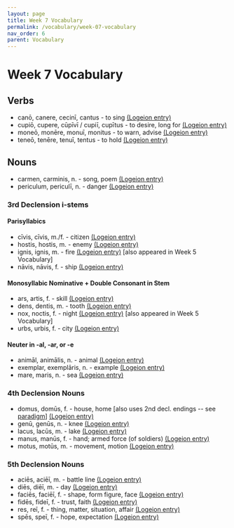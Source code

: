 ```yaml
---
layout: page
title: Week 7 Vocabulary
permalink: /vocabulary/week-07-vocabulary
nav_order: 6
parent: Vocabulary
---
```


# Week 7 Vocabulary

## Verbs

* canō, canere, cecinī, cantus - to sing [(Logeion entry)](https://logeion.uchicago.edu/cano)
* cupiō, cupere, cūpīvī / cupiī, cupītus - to desire, long for [(Logeion entry)](https://logeion.uchicago.edu/cupio)
* moneō, monēre, monuī, monitus - to warn, advise [(Logeion entry)](https://logeion.uchicago.edu/moneo)
* teneō, tenēre, tenuī, tentus - to hold [(Logeion entry)](https://logeion.uchicago.edu/teneo)

## Nouns

* carmen, carminis, n. - song, poem [(Logeion entry)](https://logeion.uchicago.edu/carmen)
* periculum, periculī, n. - danger [(Logeion entry)](https://logeion.uchicago.edu/periculum)

### 3rd Declension i-stems

#### Parisyllabics

* cīvis, cīvis, m./f. - citizen [(Logeion entry)](https://logeion.uchicago.edu/civis)
* hostis, hostis, m. - enemy [(Logeion entry)](https://logeion.uchicago.edu/hostis)
* ignis, ignis, m. - fire [(Logeion entry)](https://logeion.uchicago.edu/ignis) [also appeared in Week 5 Vocabulary]
* nāvis, nāvis, f. - ship [(Logeion entry)](https://logeion.uchicago.edu/navis)

#### Monosyllabic Nominative + Double Consonant in Stem

* ars, artis, f. - skill [(Logeion entry)](https://logeion.uchicago.edu/ars)
* dens, dentis, m. - tooth [(Logeion entry)](https://logeion.uchicago.edu/dens)
* nox, noctis, f. - night [(Logeion entry)](https://logeion.uchicago.edu/nox) [also appeared in Week 5 Vocabulary]
* urbs, urbis, f. - city [(Logeion entry)](https://logeion.uchicago.edu/urbs)

#### Neuter in -al, -ar, or -e

* animāl, animālis, n. - animal [(Logeion entry)](https://logeion.uchicago.edu/animal)
* exemplar, exemplāris, n. - example [(Logeion entry)](https://logeion.uchicago.edu/exemplar)
* mare, maris, n. - sea [(Logeion entry)](https://logeion.uchicago.edu/mare)

### 4th Declension Nouns

* domus, domūs, f. - house, home [also uses 2nd decl. endings -- see [paradigm](../paradigms/week-06-paradigms#domus)]  [(Logeion entry)](https://logeion.uchicago.edu/domus)
* genū, genūs, n. - knee [(Logeion entry)](https://logeion.uchicago.edu/genu)
* lacus, lacūs, m. - lake [(Logeion entry)](https://logeion.uchicago.edu/lacus)
* manus, manūs, f. - hand; armed force (of soldiers) [(Logeion entry)](https://logeion.uchicago.edu/manus)
* motus, motūs, m. - movement, motion [(Logeion entry)](https://logeion.uchicago.edu/motus)

### 5th Declension Nouns

* aciēs, aciēī, m. - battle line [(Logeion entry)](https://logeion.uchicago.edu/acies)
* diēs, diēī, m. - day [(Logeion entry)](https://logeion.uchicago.edu/dies)
* faciēs, faciēī, f. - shape, form figure, face [(Logeion entry)](https://logeion.uchicago.edu/facies)
* fidēs, fideī, f. - trust, faith [(Logeion entry)](https://logeion.uchicago.edu/fides)
* res, reī, f. - thing, matter, situation, affair [(Logeion entry)](https://logeion.uchicago.edu/res)
* spēs, speī, f. - hope, expectation [(Logeion entry)](https://logeion.uchicago.edu/spes)